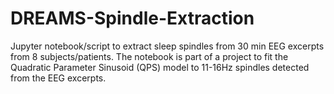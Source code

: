 # DREAMS-Spindle-Extraction
Jupyter notebook/script to extract sleep spindles from 30 min EEG excerpts from 8 subjects/patients. The notebook is part of a project to fit the Quadratic Parameter Sinusoid (QPS) model to 11-16Hz spindles detected from the EEG excerpts.
